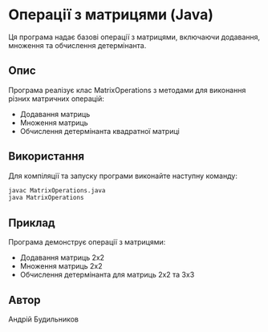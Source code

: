 # Операції з матрицями (Java)

Ця програма надає базові операції з матрицями, включаючи додавання, множення та обчислення детермінанта.

## Опис

Програма реалізує клас MatrixOperations з методами для виконання різних матричних операцій:
- Додавання матриць
- Множення матриць
- Обчислення детермінанта квадратної матриці

## Використання

Для компіляції та запуску програми виконайте наступну команду:

```bash
javac MatrixOperations.java
java MatrixOperations
```

## Приклад

Програма демонструє операції з матрицями:
- Додавання матриць 2x2
- Множення матриць 2x2
- Обчислення детермінанта для матриць 2x2 та 3x3

## Автор

Андрій Будильников